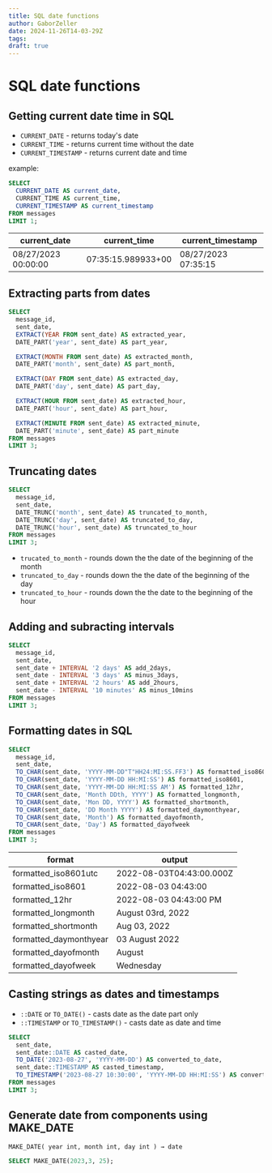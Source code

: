 ```yaml
---
title: SQL date functions
author: GaborZeller
date: 2024-11-26T14-03-29Z
tags:
draft: true
---
```


# SQL date functions

## Getting current date time in SQL

- `CURRENT_DATE` - returns today's date
- `CURRENT_TIME` - returns current time without the date
- `CURRENT_TIMESTAMP` - returns current date and time

example:

```sql
SELECT
  CURRENT_DATE AS current_date,
  CURRENT_TIME AS current_time,
  CURRENT_TIMESTAMP AS current_timestamp
FROM messages
LIMIT 1;
```

| current_date        | current_time       | current_timestamp   |
| ------------------- | ------------------ | ------------------- |
| 08/27/2023 00:00:00 | 07:35:15.989933+00 | 08/27/2023 07:35:15 |

## Extracting parts from dates

```sql
SELECT
  message_id,
  sent_date,
  EXTRACT(YEAR FROM sent_date) AS extracted_year,
  DATE_PART('year', sent_date) AS part_year,

  EXTRACT(MONTH FROM sent_date) AS extracted_month,
  DATE_PART('month', sent_date) AS part_month,

  EXTRACT(DAY FROM sent_date) AS extracted_day,
  DATE_PART('day', sent_date) AS part_day,

  EXTRACT(HOUR FROM sent_date) AS extracted_hour,
  DATE_PART('hour', sent_date) AS part_hour,

  EXTRACT(MINUTE FROM sent_date) AS extracted_minute,
  DATE_PART('minute', sent_date) AS part_minute
FROM messages
LIMIT 3;
```

## Truncating dates

```sql
SELECT
  message_id,
  sent_date,
  DATE_TRUNC('month', sent_date) AS truncated_to_month,
  DATE_TRUNC('day', sent_date) AS truncated_to_day,
  DATE_TRUNC('hour', sent_date) AS truncated_to_hour
FROM messages
LIMIT 3;
```

- `trucated_to_month` - rounds down the the date of the beginning of the month
- `truncated_to_day` - rounds down the the date of the beginning of the day
- `truncated_to_hour` - rounds down the the date to the beginning of the hour

## Adding and subracting intervals

```sql
SELECT
  message_id,
  sent_date,
  sent_date + INTERVAL '2 days' AS add_2days,
  sent_date - INTERVAL '3 days' AS minus_3days,
  sent_date + INTERVAL '2 hours' AS add_2hours,
  sent_date - INTERVAL '10 minutes' AS minus_10mins
FROM messages
LIMIT 3;
```

## Formatting dates in SQL

```sql
SELECT
  message_id,
  sent_date,
  TO_CHAR(sent_date, 'YYYY-MM-DD"T"HH24:MI:SS.FF3') AS formatted_iso8601utc,
  TO_CHAR(sent_date, 'YYYY-MM-DD HH:MI:SS') AS formatted_iso8601,
  TO_CHAR(sent_date, 'YYYY-MM-DD HH:MI:SS AM') AS formatted_12hr,
  TO_CHAR(sent_date, 'Month DDth, YYYY') AS formatted_longmonth,
  TO_CHAR(sent_date, 'Mon DD, YYYY') AS formatted_shortmonth,
  TO_CHAR(sent_date, 'DD Month YYYY') AS formatted_daymonthyear,
  TO_CHAR(sent_date, 'Month') AS formatted_dayofmonth,
  TO_CHAR(sent_date, 'Day') AS formatted_dayofweek
FROM messages
LIMIT 3;
```

| format                 | output                   |
| ---------------------- | ------------------------ |
| formatted_iso8601utc   | 2022-08-03T04:43:00.000Z |
| formatted_iso8601      | 2022-08-03 04:43:00      |
| formatted_12hr         | 2022-08-03 04:43:00 PM   |
| formatted_longmonth    | August 03rd, 2022        |
| formatted_shortmonth   | Aug 03, 2022             |
| formatted_daymonthyear | 03 August 2022           |
| formatted_dayofmonth   | August                   |
| formatted_dayofweek    | Wednesday                |

## Casting strings as dates and timestamps

- `::DATE` or `TO_DATE()` - casts date as the date part only
- `::TIMESTAMP` or `TO_TIMESTAMP()` - casts date as date and time

```sql
SELECT
  sent_date,
  sent_date::DATE AS casted_date,
  TO_DATE('2023-08-27', 'YYYY-MM-DD') AS converted_to_date,
  sent_date::TIMESTAMP AS casted_timestamp,
  TO_TIMESTAMP('2023-08-27 10:30:00', 'YYYY-MM-DD HH:MI:SS') AS converted_to_timestamp
FROM messages
LIMIT 3;
```

## Generate date from components using MAKE_DATE

```
MAKE_DATE( year int, month int, day int ) → date
```

```sql
SELECT MAKE_DATE(2023,3, 25);
```
